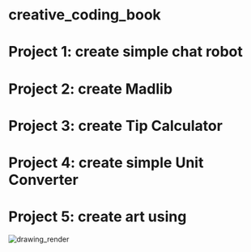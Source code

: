 # creative_coding_book
# Project 1: create simple chat robot
# Project 2: create Madlib
# Project 3: create Tip Calculator
# Project 4: create simple Unit Converter
# Project 5: create art using 
![drawing_render](https://github.com/user-attachments/assets/32d15dc4-45e1-469b-91db-d664fa755351)
